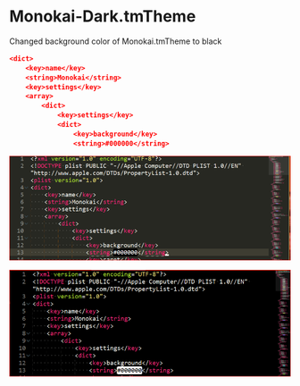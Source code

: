 # Monokai-Dark.tmTheme

Changed background color of Monokai.tmTheme to black

``` json
<dict>
    <key>name</key>
    <string>Monokai</string>
    <key>settings</key>
    <array>
        <dict>
            <key>settings</key>
            <dict>
                <key>background</key>
                <string>#000000</string>
```

![alt text](Monokia.png "Monokai default")

![alt text](Monokia-Dark.png "Monokai dark")



